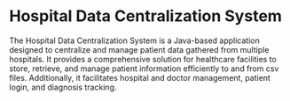 # Hospital Data Centralization System
The Hospital Data Centralization System is a Java-based application designed to centralize and manage patient data gathered from multiple hospitals. It provides a comprehensive solution for healthcare facilities to store, retrieve, and manage patient information efficiently to and from csv files. Additionally, it facilitates hospital and doctor management, patient login, and diagnosis tracking.
